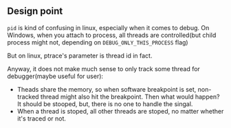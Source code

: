 
## Design point
`pid` is kind of confusing in linux, especially when it comes to debug. On Windows, when you attach to process, all threads are controlled(but child process might not, depending on `DEBUG_ONLY_THIS_PROCESS` flag)

But on linux, ptrace's parameter is thread id in fact.

Anyway, it does not make much sense to only track some thread for debugger(maybe useful for user):
- Theads share the memory, so when software breakpoint is set, non-tracked thread might also hit the breakpoint. Then what would happen? It should be stooped, but, there is no one to handle the singal.
- When a thread is stoped, all other threads are stoped, no matter whether it's traced or not.
